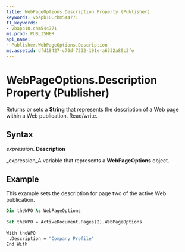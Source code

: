 ```yaml
---
title: WebPageOptions.Description Property (Publisher)
keywords: vbapb10.chm544771
f1_keywords:
- vbapb10.chm544771
ms.prod: PUBLISHER
api_name:
- Publisher.WebPageOptions.Description
ms.assetid: dfd18427-c70d-7232-191e-a6332a89c3fe
---
```



# WebPageOptions.Description Property (Publisher)

Returns or sets a  **String** that represents the description of a Web page within a Web publication. Read/write.


## Syntax

 _expression_. **Description**

 _expression_A variable that represents a  **WebPageOptions** object.


## Example

This example sets the description for page two of the active Web publication.


```vb
Dim theWPO As WebPageOptions 
 
Set theWPO = ActiveDocument.Pages(2).WebPageOptions 
 
With theWPO 
 .Description = "Company Profile" 
End With
```



